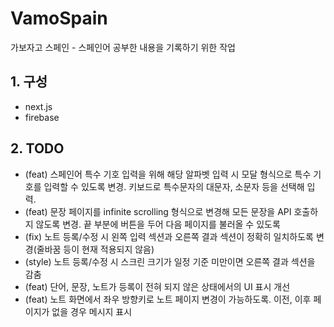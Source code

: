 # VamoSpain

가보자고 스페인 - 스페인어 공부한 내용을 기록하기 위한 작업

## 1. 구성

- next.js
- firebase

## 2. TODO

- (feat) 스페인어 특수 기호 입력을 위해 해당 알파벳 입력 시 모달 형식으로 특수 기호를 입력할 수 있도록 변경. 키보드로 특수문자의 대문자, 소문자 등을 선택해 입력.
- (feat) 문장 페이지를 infinite scrolling 형식으로 변경해 모든 문장을 API 호출하지 않도록 변경. 끝 부분에 버튼을 두어 다음 페이지를 불러올 수 있도록
- (fix) 노트 등록/수정 시 왼쪽 입력 섹션과 오른쪽 결과 섹션이 정확히 일치하도록 변경(줄바꿈 등이 현재 적용되지 않음)
- (style) 노트 등록/수정 시 스크린 크기가 일정 기준 미만이면 오른쪽 결과 섹션을 감춤
- (feat) 단어, 문장, 노트가 등록이 전혀 되지 않은 상태에서의 UI 표시 개선
- (feat) 노트 화면에서 좌우 방향키로 노트 페이지 변경이 가능하도록. 이전, 이후 페이지가 없을 경우 메시지 표시 
